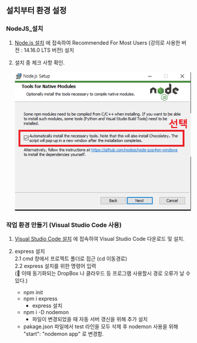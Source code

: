 ## 설치부터 환경 설정

### NodeJS_설치

1. [Node.js 설치](https://nodejs.org/, "node.js install link") 에 접속하여 Recommended For Most Users (강의로 사용한 버전 : 14.16.0 LTS 버전) 설치 

2. 설치 중 체크 사항 확인.<br><br>
<img src="mdImg/InstallCheck.png"  title="설치 체크" alt="InstallCheck"></img><br/>

### 작업 환경 만들기 (Visual Studio Code 사용)

1. [Visual Studio Code 설치](https://code.visualstudio.com/, "vscode install link") 에 접속하여 Visual Studio Code 다운로드 및 설치.

2. express 설치<br>
2.1 cmd 창에서 프로젝트 폴더로 접근 (cd 이동경로)<br>
2.2 express 설치를 위한 명령어 입력<br>
(🛑 이때 동기화되는 DropBox 나 클라우드 등 프로그램 사용할시 경로 오류가 날 수 있다.)
    - npm init
    - npm i express
        - express 설치
    - npm i -D nodemon
        - 파일이 변경되었을 때 자동 서버 갱신을 위해 추가 설치
    - pakage.json 파일에서 test 라인을 모두 삭제 후 nodemon 사용을 위해 "start": "nodemon app" 로 변경함.

